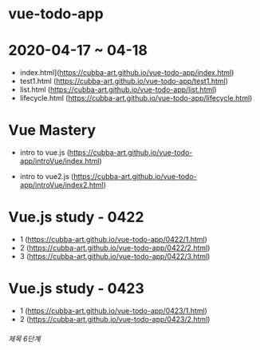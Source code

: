 # vue-todo-app


# 2020-04-17 ~ 04-18
 
- index.html](https://cubba-art.github.io/vue-todo-app/index.html)
- test1.html (https://cubba-art.github.io/vue-todo-app/test1.html)
- list.html (https://cubba-art.github.io/vue-todo-app/list.html)
- lifecycle.html (https://cubba-art.github.io/vue-todo-app/lifecycle.html)

# Vue Mastery

- intro to vue.js (https://cubba-art.github.io/vue-todo-app/introVue/index.html)

- intro to vue2.js (https://cubba-art.github.io/vue-todo-app/introVue/index2.html)


# Vue.js study - 0422

- 1 (https://cubba-art.github.io/vue-todo-app/0422/1.html)
- 2 (https://cubba-art.github.io/vue-todo-app/0422/2.html)
- 3 (https://cubba-art.github.io/vue-todo-app/0422/3.html)

# Vue.js study - 0423

- 1 (https://cubba-art.github.io/vue-todo-app/0423/1.html)
- 2 (https://cubba-art.github.io/vue-todo-app/0423/2.html)
 
 
 ###### 제목 6단계 
